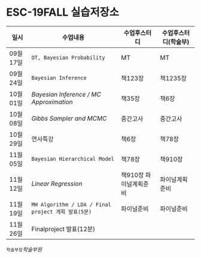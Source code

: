 # ESC-19FALL 실습저장소

| 일시      | 수업내용                                            | 수업후스터디           | 수업후스터디(학술부) |
| --------- | --------------------------------------------------- | ---------------------- | -------------------- |
| 09월 17일 | `OT, Bayesian Probability`                          | MT                     | MT                   |
| 09월 24일 | `Bayesian Inference`                                | 책123장                | 책1235장             |
| 10월 01일 | *Bayesian Inference / MC Approximation*             | 책35장                 | 책6장                |
| 10월 08일 | *Gibbs Sampler and MCMC*                            | 중간고사               | 중간고사             |
| 10월 29일 | 연사특강                                            | 책6장                  | 책78장               |
| 11월 05일 | `Bayesian Hierarchical Model`                       | 책78장                 | 책910장              |
| 11월 12일 | *Linear Regression*                                 | 책910장 파이널계획준비 | 파이널계획준비       |
| 11월 19일 | `MH Algorithm / LDA / Final project 계획 발표(5분)` | 파이널준비             | 파이널준비           |
| 11월 26일 | Finalproject 발표(12분)                             |                        |                      |

`학술부장`*학술부원*
